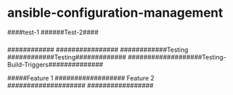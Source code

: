 # ansible-configuration-management

####test-1
######Test-2####
#####
############
################
############Testing
############Testing#############
###################Testing-Build-Triggers##############


#####Feature 1
##################
Feature 2
####################
#################


